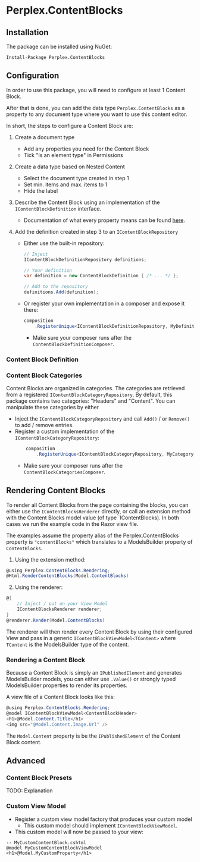 # Perplex.ContentBlocks

## Installation

The package can be installed using NuGet:

`Install-Package Perplex.ContentBlocks`

## Configuration

In order to use this package, you will need to configure at least 1 Content Block.

After that is done, you can add the data type `Perplex.ContentBlocks` as a property to any document type where you want to use this content editor.

In short, the steps to configure a Content Block are:

1. Create a document type

    - Add any properties you need for the Content Block
    - Tick "Is an element type" in Permissions

2. Create a data type based on Nested Content

    - Select the document type created in step 1
    - Set min. items and max. items to 1
    - Hide the label

3. Describe the Content Block using an implementation of the `IContentBlockDefinition` interface.

    - Documentation of what every property means can be found [here](#content-block-definition).

4. Add the definition created in step 3 to an `IContentBlockRepository`

    - Either use the built-in repository:

        ```csharp
        // Inject
        IContentBlockDefinitionRepository definitions;

        // Your definition
        var definition = new ContentBlockDefinition { /* ... */ };

        // Add to the repository
        definitions.Add(definition);
        ```

    - Or register your own implementation in a composer and expose it there:
        ```csharp
        composition
            .RegisterUnique<IContentBlockDefinitionRepository, MyDefinitionRepository>();
        ```
        - Make sure your composer runs after the `ContentBlockDefinitionComposer`.

### <a name="content-block-definition"></a>Content Block Definition

### Content Block Categories

Content Blocks are organized in categories. The categories are retrieved from a registered `IContentBlockCategoryRepository`. By default, this package contains two categories: "Headers" and "Content". You can manipulate these categories by either

-   Inject the `IContentBlockCategoryRepository` and call `Add()` / or `Remove()` to add / remove entries.
-   Register a custom implementation of the `IContentBlockCategoryRepository`:
    ```csharp
        composition
            .RegisterUnique<IContentBlockCategoryRepository, MyCategoryRepository>();
    ```
    -   Make sure your composer runs after the `ContentBlockCategoriesComposer`.

## Rendering Content Blocks

To render all Content Blocks from the page containing the blocks, you can either use the `IContentBlocksRenderer` directly, or call an extension method with the Content Blocks model value (of type `IContentBlocks). In both cases we run the example code in the Razor view file.

The examples assume the property alias of the Perplex.ContentBlocks property is `"contentBlocks"` which translates to a ModelsBuilder property of `ContentBlocks`.

1. Using the extension method:

```csharp
@using Perplex.ContentBlocks.Rendering;
@Html.RenderContentBlocks(Model.ContentBlocks)
```

2. Using the renderer:

```csharp
@{
    // Inject / put on your View Model
    IContentBlocksRenderer renderer;
}
@renderer.Render(Model.ContentBlocks)
```

The renderer will then render every Content Block by using their configured View and pass in a generic `IContentBlockViewModel<TContent>` where `TContent` is the ModelsBuilder type of the content.

### Rendering a Content Block

Because a Content Block is simply an `IPublishedElement` and generates ModelsBuilder models, you can either use `.Value()` or strongly typed ModelsBuilder properties to render its properties.

A view file of a Content Block looks like this:

```csharp
@using Perplex.ContentBlocks.Rendering;
@model IContentBlockViewModel<ContentBlockHeader>
<h1>@Model.Content.Title</h1>
<img src="@Model.Content.Image.Url" />
```

The `Model.Content` property is be the `IPublishedElement` of the Content Block content.

## Advanced

### Content Block Presets

TODO: Explanation

### Custom View Model

-   Register a custom view model factory that produces your custom model
    -   This custom model should implement `IContentBlockViewModel`.
-   This custom model will now be passed to your view:

```
-- MyCustomContentBlock.cshtml
@model MyCustomContentBlockViewModel
<h1>@Model.MyCustomProperty</h1>
```
